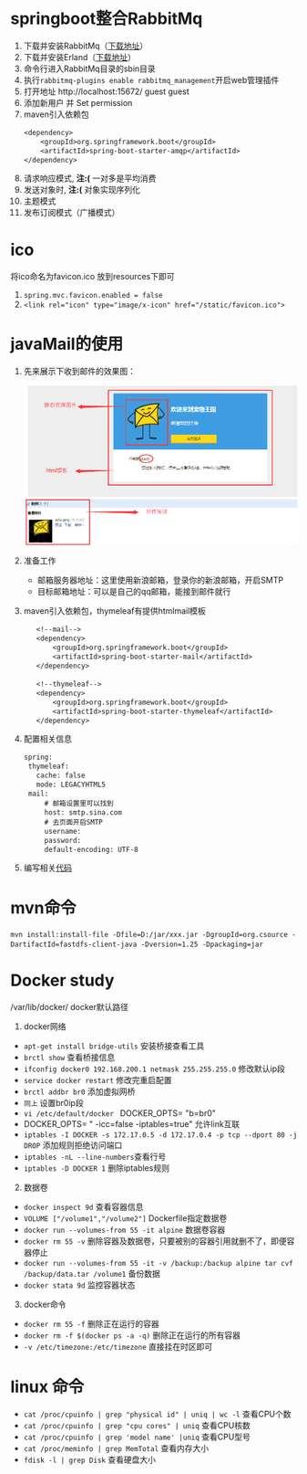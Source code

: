 # springboot整合RabbitMq
1. 下载并安装RabbitMq（[下载地址](https://www.rabbitmq.com/download.html)）
2. 下载并安装Erland（[下载地址](https://www.rabbitmq.com/download.html)）
3. 命令行进入RabbitMq目录的sbin目录
4. 执行`rabbitmq-plugins enable rabbitmq_management`开启web管理插件
5. 打开地址 http://localhost:15672/ guest guest
6. 添加新用户 并 Set permission
7. maven引入依赖包
    ```
    <dependency>
        <groupId>org.springframework.boot</groupId>
        <artifactId>spring-boot-starter-amqp</artifactId>
    </dependency>
    ```
8. 请求响应模式, **注:(** 一对多是平均消费
9. 发送对象时, **注:(** 对象实现序列化
10. 主题模式
11. 发布订阅模式（广播模式）

# ico
将ico命名为favicon.ico 放到resources下即可
1. `spring.mvc.favicon.enabled = false`
2. `<link rel="icon" type="image/x-icon" href="/static/favicon.ico">`

# javaMail的使用
1. 先来展示下收到邮件的效果图：
    
    ![](/springboot-rabbitmq/src/main/resources/static/img/QQ图片20171214160014.png "邮件效果图")
2. 准备工作
    * 邮箱服务器地址：这里使用新浪邮箱，登录你的新浪邮箱，开启SMTP
    * 目标邮箱地址：可以是自己的qq邮箱，能接到邮件就行
3. maven引入依赖包，thymeleaf有提供htmlmail模板
   ```
      <!--mail-->
      <dependency>
          <groupId>org.springframework.boot</groupId>
          <artifactId>spring-boot-starter-mail</artifactId>
      </dependency>

      <!--thymeleaf-->
      <dependency>
          <groupId>org.springframework.boot</groupId>
          <artifactId>spring-boot-starter-thymeleaf</artifactId>
      </dependency>
   ```
4. 配置相关信息
    ```
   spring:  
     thymeleaf:
       cache: false
       mode: LEGACYHTML5
     mail:
         # 邮箱设置里可以找到
         host: smtp.sina.com
         # 去页面开启SMTP
         username:
         password:
         default-encoding: UTF-8
    ```
5. 编写相关[代码](https://github.com/yy1193889747/springboot-demo/blob/master/springboot-rabbitmq/src/main/java/com/ocly/util/SendMail.java)

# mvn命令
`mvn install:install-file -Dfile=D:/jar/xxx.jar -DgroupId=org.csource -DartifactId=fastdfs-client-java -Dversion=1.25 -Dpackaging=jar`

# Docker study
/var/lib/docker/ docker默认路径
1. docker网络
 * `apt-get install bridge-utils` 安装桥接查看工具
 * `brctl show` 查看桥接信息
 * `ifconfig docker0 192.168.200.1 netmask 255.255.255.0` 修改默认ip段
 * `service docker restart` 修改完重启配置
 * `brctl addbr br0` 添加虚拟网桥
 * `同上` 设置br0ip段
 * `vi /etc/default/docker `  DOCKER_OPTS= "b=br0"
 *  DOCKER_OPTS= " -icc=false -iptables=true" 允许link互联
 * `iptables -I DOCKER -s 172.17.0.5 -d 172.17.0.4 -p tcp --dport 80 -j DROP` 添加规则拒绝访问端口
 * `iptables -nL --line-numbers`查看行号
 * `iptables -D DOCKER 1` 删除iptables规则
2. 数据卷
 * `docker inspect 9d` 查看容器信息
 * `VOLUME ["/volume1","/volume2"]` Dockerfile指定数据卷
 * `docker run --volumes-from 55 -it alpine` 数据卷容器
 * `docker rm 55 -v` 删除容器及数据卷，只要被别的容器引用就删不了，即便容器停止
 * `docker run --volumes-from 55 -it -v /backup:/backup alpine tar cvf /backup/data.tar /volume1` 备份数据
 * `docker stata 9d` 监控容器状态
3. docker命令
 * `docker rm 55 -f` 删除正在运行的容器
 * `docker rm -f $(docker ps -a -q)` 删除正在运行的所有容器
 * `-v /etc/timezone:/etc/timezone` 直接挂在时区即可
 
 # linux 命令
 * `cat /proc/cpuinfo | grep "physical id" | uniq | wc -l` 查看CPU个数
 * `cat /proc/cpuinfo | grep "cpu cores" | uniq` 查看CPU核数
 * `cat /proc/cpuinfo | grep 'model name' |uniq` 查看CPU型号
 * `cat /proc/meminfo | grep MemTotal` 查看内存大小
 * `fdisk -l | grep Disk` 查看硬盘大小
 
 
 
